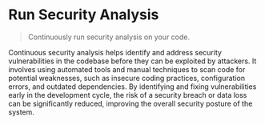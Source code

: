 # Run Security Analysis

> Continuously run security analysis on your code.

Continuous security analysis helps identify and address security vulnerabilities in the codebase before they can be exploited by attackers. It involves using automated tools and manual techniques to scan code for potential weaknesses, such as insecure coding practices, configuration errors, and outdated dependencies. By identifying and fixing vulnerabilities early in the development cycle, the risk of a security breach or data loss can be significantly reduced, improving the overall security posture of the system.
